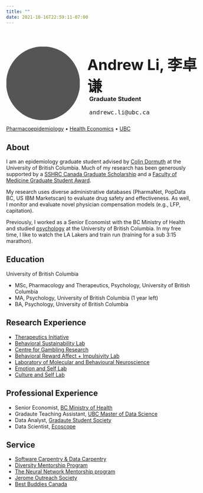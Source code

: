 ```yaml
---
title: ""
date: 2021-10-16T22:59:11-07:00
---
```

<!-- Go to https://fontawesome.com/v4.7/icons/ to find the icons you need - I am using font awesome 4 -->
<link rel="stylesheet" href="https://cdnjs.cloudflare.com/ajax/libs/font-awesome/4.7.0/css/font-awesome.min.css">
<link rel="stylesheet" href="https://cdn.rawgit.com/jpswalsh/academicons/master/css/academicons.min.css">


<style>
.header img {
  float: left;
  width: 200px;
  height: 200px;
  background: #555;
  border-radius: 50%;
}

.header h1 {
  position: relative;
  top: 18px;
  left: 20px;
  font-size: 40px;
}

#position {
  position: relative;
  top: -10px;
  left: 25px;
}

#faculty {
  position: relative;
  top: -30px;
  left: 25px;
}

.header ul {
  list-style: none;
  position: relative;
  top: -45px;
  left: 20px;
  font-size: 30px;
}

.header li {
  display: inline;
  top: -38px;
  text-decoration: none!important;
}

.inline-img {
  display: inline;
  margin: 0 0.125em;
  padding: 0;
  vertical-align: baseline;
}

h3.email {
font-family: 'Roboto Mono', monospace;
font-weight: 300;
font-size: 12pt;
margin-top: 4px;
}

</style>

<div class="header">
  <img src="https://avatars.githubusercontent.com/u/62564779?v=4" alt="logo" />
  <h1>Andrew Li, 李卓谦</h1>
  <h3 id="position">Graduate Student</h3>
  <h3 id="position" class="email">andrewc.li@ubc.ca</h3>
  <h3id="faculty"><a href="https://www.ti.ubc.ca">Pharmacoepidemiology</a> &#x2022 <a href="https://www.advancinghealth.ubc.ca/program/health-economics/">Health Economics</a> &#x2022 <a href="https://www.ubc.ca">UBC</a></h3> 
  <ul class="list">
 <li> <a href="https://scholar.google.ca/citations?user=WrgTRaUAAAAJ&hl=en&oi=ao"> <i class="fa fa-graduation-cap" aria-hidden="true"></i> </a></li>
  <li> <a href="https://drive.google.com/file/d/1tIAlCY4H8mGyqoX0SVkhqYrSinOluXmC/view?usp=sharing"> <i class="ai ai-cv ai"></i> </a></li>
  <li> <a href="https://github.com/andr3wli"> <i class="fa fa-github" aria-hidden="true"></i> </a></li>
  <li> <a href="https://twitter.com/drewroc6"> <i class="fa fa-twitter" aria-hidden="true"></i> </a></li>
  </ul>
</div>


<h2>About</h2>

I am an epidemiology graduate student advised by [Colin Dormuth](https://www.cnodes.ca/member/colin-r-dormuth/) at the University of British Columbia. Much of my research has been generously supported by a [SSHRC Canada Graduate Scholarship](https://www.nserc-crsng.gc.ca/Students-Etudiants/PG-CS/CGSM-BESCM_eng.asp) and a [Faculty of Medicine Graduate Student Award](https://grad-postdoc.med.ubc.ca/faculty-of-medicine-graduate-student-awards/#:~:text=The%20Graduate%20Student%20Awards%20are,to%20distribute%20among%20our%20learners.).

My research uses diverse administrative databases (PharmaNet, PopData BC, US IBM Marketscan) to evaluate drug safety and effectiveness. As well, I monitor and evaluate novel physician compensation models (e.g., LFP, capitation). 

Previously, I worked as a Senior Economist with the BC Ministry of Health and studied [psychology](https://www.youtube.com/watch?v=9ZaLipDgFZQ&pp=ygUic28geW91IHdhbnQgdG8gY2xpbmljYWwgcHN5Y2hpbG9neQ%3D%3D) at the University of British Columbia. In my free time, I like to watch the LA Lakers and train run (training for a sub 3:15 marathon).


<h2>Education</h2>

University of British Columbia

* MSc, Pharmacology and Therapeutics, Psychology, University of British Columbia
* MA, Psychology, University of British Columbia (1 year left)
* BA, Psychology, University of British Columbia

<h2>Research Experience</h2>

* [Therapeutics Initiative](https://www.ti.ubc.ca)
* [Behavioral Sustainability Lab](https://zhaolab.psych.ubc.ca)
* [Centre for Gambling Research](https://cgr.psych.ubc.ca)
* [Behavioral Reward Affect + Impulsivity Lab](https://brainlab.med.ubc.ca)
* [Laboratory of Molecular and Behavioural Neuroscience](https://winstanleylab.psych.ubc.ca)
* [Emotion and Self Lab](http://ubc-emotionlab.ca)
* [Culture and Self Lab](https://heinelab.psych.ubc.ca)

<h2>Professional Experience</h2> 

* Senior Economist, [BC Ministry of Health](https://www2.gov.bc.ca/gov/content/governments/organizational-structure/ministries-organizations/ministries/health)
* Gradaute Teaching Assistant, [UBC Master of Data Science](https://masterdatascience.ubc.ca)
* Data Analyst, [Gradaute Student Society](https://gss.ubc.ca)
* Data Scientist, [Ecoscope](https://educe-ubc.github.io)

<h2>Service</h2>

* [Software Carpentry & Data Carpentry](https://psych.ubc.ca/diversity-mentorship-program/)
* [Diversity Mentorship Program](https://psych.ubc.ca/diversity-mentorship-program/) 
* [The Neural Network Mentorship program](https://ubcneuroscienceclub.wixsite.com/uncweb/neural-network-mentorship)
* [Jerome Outreach Society](https://jeromeoutreach.com)
* [Best Buddies Canada](https://bestbuddies.ca)


